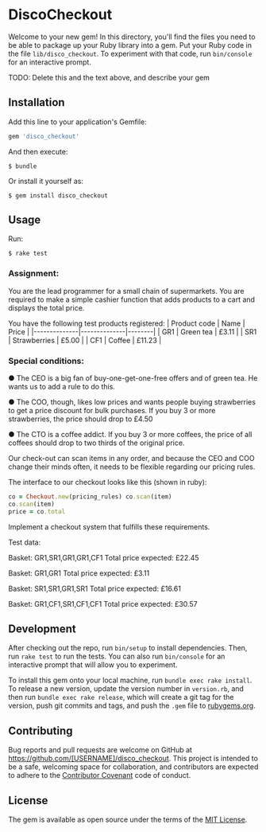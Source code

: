 # DiscoCheckout

Welcome to your new gem! In this directory, you'll find the files you need to be able to package up your Ruby library into a gem. Put your Ruby code in the file `lib/disco_checkout`. To experiment with that code, run `bin/console` for an interactive prompt.

TODO: Delete this and the text above, and describe your gem

## Installation

Add this line to your application's Gemfile:

```ruby
gem 'disco_checkout'
```

And then execute:

    $ bundle

Or install it yourself as:

    $ gem install disco_checkout

## Usage

Run:

    $ rake test

### Assignment:

You are the lead programmer for a small chain of supermarkets. You are required to make a simple cashier function that adds products to a cart and displays the total price.

You have the following test products registered:
| Product code | Name         | Price  |
|--------------|--------------|--------|
| GR1          | Green tea    | £3.11  |
| SR1          | Strawberries | £5.00  |
| CF1          | Coffee       | £11.23 |

### Special conditions:

● The CEO is a big fan of buy-one-get-one-free offers and of green tea. He wants us to add a rule to do this.

● The COO, though, likes low prices and wants people buying strawberries to get a price discount for bulk purchases. If you buy 3 or more strawberries, the price should drop to £4.50

● The CTO is a coffee addict. If you buy 3 or more coffees, the price of all coffees should drop to two thirds of the original price.

Our check-out can scan items in any order, and because the CEO and COO change their minds often, it needs to be flexible regarding our pricing rules.

The interface to our checkout looks like this (shown in ruby):
```ruby
co = Checkout.new(pricing_rules) co.scan(item)
co.scan(item)
price = co.total
```

Implement a checkout system that fulfills these requirements.

Test data:

Basket: GR1,SR1,GR1,GR1,CF1 
Total price expected: ​£22.45

Basket: GR1,GR1
Total price expected: ​£3.11

Basket: SR1,SR1,GR1,SR1 
Total price expected:​ £16.61

Basket: GR1,CF1,SR1,CF1,CF1 
Total price expected:​ £30.57

## Development

After checking out the repo, run `bin/setup` to install dependencies. Then, run `rake test` to run the tests. You can also run `bin/console` for an interactive prompt that will allow you to experiment.

To install this gem onto your local machine, run `bundle exec rake install`. To release a new version, update the version number in `version.rb`, and then run `bundle exec rake release`, which will create a git tag for the version, push git commits and tags, and push the `.gem` file to [rubygems.org](https://rubygems.org).

## Contributing

Bug reports and pull requests are welcome on GitHub at https://github.com/[USERNAME]/disco_checkout. This project is intended to be a safe, welcoming space for collaboration, and contributors are expected to adhere to the [Contributor Covenant](http://contributor-covenant.org) code of conduct.


## License

The gem is available as open source under the terms of the [MIT License](http://opensource.org/licenses/MIT).

